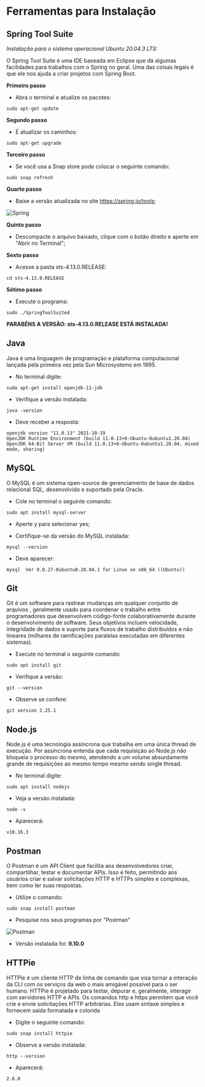 # Ferramentas para Instalação

## Spring Tool Suite

_Instalação para o sistema operacional Ubuntu 20.04.3 LTS:_

O Spring Tool Suite é uma IDE baseada em Eclipse que dá algumas facilidades para trabalhos com o Spring no geral.
 Uma das coisas legais é que ele nos ajuda a criar projetos com Spring Boot.


**Primeiro passo**
* Abra o terminal e atualize os pacotes:
~~~
sudo apt-get update
~~~

**Segundo passo**
* É atualizar os caminhos:
~~~
sudo apt-get upgrade
~~~

**Terceiro passo**
* Se você usa a Snap store pode colocar o seguinte comando:
~~~
sudo snap refresh
~~~

**Quarto passo**

* Baixe a versão atualizada no site https://spring.io/tools;

![Spring](https://blog.kakaocdn.net/dn/pKIDm/btqzwYPTJSK/YLtOK4ob8HMnrBk1nyjZW0/img.png)


**Quinto passo**
* Descompacte o arquivo baixado, clique com o botão direito e aperte em "Abrir no Terminal";

**Sexto passo**
* Acesse a pasta sts-4.13.0.RELEASE:
~~~
cd sts-4.13.0.RELEASE
~~~

**Sétimo passo**
* Execute o programa:
~~~
sudo ./SpringToolSuite4
~~~


**PARABÉNS A VERSÃO: sts-4.13.0.RELEASE ESTÁ INSTALADA!**



## Java

Java é uma linguagem de programação e plataforma computacional lançada pela primeira vez pela Sun Microsystems em 1995.

* No terminal digite:
~~~
sudo apt-get install openjdk-11-jdk
~~~

* Verifique a versão instalada:
~~~
java -version
~~~
* Deve receber a resposta:

~~~
openjdk version "11.0.13" 2021-10-19
OpenJDK Runtime Environment (build 11.0.13+8-Ubuntu-0ubuntu1.20.04)
OpenJDK 64-Bit Server VM (build 11.0.13+8-Ubuntu-0ubuntu1.20.04, mixed mode, sharing)
~~~

## MySQL

O MySQL é um sistema open-source de gerenciamento de base de dados relacional SQL, desenvolvido e suportado pela Oracle.

* Cole no terminal o seguinte comando:
~~~
sudo apt install mysql-server
~~~
* Aperte y para selecionar yes;

* Certifique-se da versão do MySQL instalada:
~~~
mysql --version 
~~~
* Deve aparecer:
~~~
mysql  Ver 8.0.27-0ubuntu0.20.04.1 for Linux on x86_64 ((Ubuntu))
~~~

## Git

Git é um software para rastrear mudanças em qualquer conjunto de arquivos , geralmente usado para coordenar o trabalho entre programadores que desenvolvem 
código-fonte colaborativamente durante o desenvolvimento de software. Seus objetivos incluem velocidade, integridade de dados e suporte 
para fluxos de trabalho distribuídos e não lineares (milhares de ramificações paralelas executadas em diferentes sistemas).


* Execute no terminal o seguinte comando:
~~~
sudo apt install git
~~~

* Verifique a versão: 
~~~
git --version
~~~

* Observe se confere:
~~~
git version 2.25.1
~~~


## Node.js

Node.js é uma tecnologia assíncrona que trabalha em uma única thread de execução. 
Por assíncrona entenda que cada requisição ao Node.js não bloqueia o processo do mesmo, atendendo a um volume absurdamente 
grande de requisições ao mesmo tempo mesmo sendo single thread.

* No terminal digite:
~~~
sudo apt install nodejs
~~~

* Veja a versão instalada:
~~~
node -v
~~~

* Aparecerá:
~~~
v10.16.3
~~~

## Postman

O Postman é um API Client que facilita aos desenvolvedores criar, compartilhar, testar e documentar APIs. 
Isso é feito, permitindo aos usuários criar e salvar solicitações HTTP e HTTPs simples e complexas, bem como ler suas respostas.

* Utilize o comando:
~~~
sudo snap install postman
~~~

* Pesquise nos seus programas por "Postman"

![Postman](https://terminalroot.com.br/assets/img/dev/postman-1.jpg)

* Versão instalada foi: **9.10.0**

## HTTPie

HTTPie é um cliente HTTP de linha de comando que visa tornar a interação da CLI com os serviços da web o mais amigável possível para o ser humano. 
HTTPie é projetado para testar, depurar e, geralmente, interagir com servidores HTTP e APIs. 
Os comandos http e https permitem que você crie e envie solicitações HTTP arbitrárias. Eles usam sintaxe simples e fornecem saída formatada e colorida


* Digite o seguinte comando:
~~~
sudo snap install httpie
~~~
* Observe  a versão instalada:
~~~
http --version
~~~

* Aparecerá:
~~~
2.6.0
~~~



